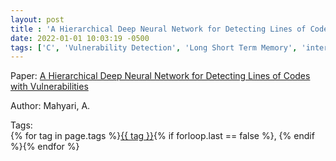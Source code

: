 ```yaml
---
layout: post
title : 'A Hierarchical Deep Neural Network for Detecting Lines of Codes with Vulnerabilities'
date: 2022-01-01 10:03:19 -0500
tags: ['C', 'Vulnerability Detection', 'Long Short Term Memory', 'intermediate code and Semantics-based Vulnerability Candidate (iSeVC)']
---
```

Paper: [A Hierarchical Deep Neural Network for Detecting Lines of Codes with Vulnerabilities](https://ieeexplore.ieee.org/stamp/stamp.jsp?arnumber=10077034)

Author: Mahyari, A.




 Tags:  
        <span>{% for tag in page.tags %}<a href="/tags/#{{ tag | slugify }}">{{ tag }}</a>{% if forloop.last == false %}, {% endif %}{% endfor %}</span>
